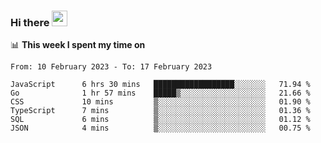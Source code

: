 ### Hi there <a href="https://www.gautamkrishnar.com/"><img src="https://media.giphy.com/media/hvRJCLFzcasrR4ia7z/giphy.gif" width="25px"></a>

📊 **This week I spent my time on**

<!--START_SECTION:waka-->

```text
From: 10 February 2023 - To: 17 February 2023

JavaScript      6 hrs 30 mins   ██████████████████░░░░░░░   71.94 %
Go              1 hr 57 mins    █████▒░░░░░░░░░░░░░░░░░░░   21.66 %
CSS             10 mins         ▒░░░░░░░░░░░░░░░░░░░░░░░░   01.90 %
TypeScript      7 mins          ▒░░░░░░░░░░░░░░░░░░░░░░░░   01.36 %
SQL             6 mins          ▒░░░░░░░░░░░░░░░░░░░░░░░░   01.12 %
JSON            4 mins          ▒░░░░░░░░░░░░░░░░░░░░░░░░   00.75 %
```

<!--END_SECTION:waka-->
